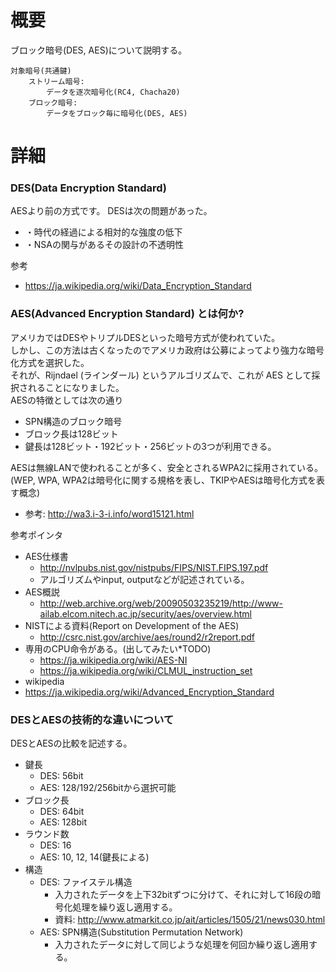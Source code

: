 # 概要
ブロック暗号(DES, AES)について説明する。
```
対象暗号(共通鍵)
	ストリーム暗号: 
		データを逐次暗号化(RC4, Chacha20)
	ブロック暗号:
		データをブロック毎に暗号化(DES, AES)
```

# 詳細

### DES(Data Encryption Standard)
AESより前の方式です。
DESは次の問題があった。
- ・時代の経過による相対的な強度の低下
- ・NSAの関与があるその設計の不透明性


参考
- https://ja.wikipedia.org/wiki/Data_Encryption_Standard

### AES(Advanced Encryption Standard) とは何か?
アメリカではDESやトリプルDESといった暗号方式が使われていた。  
しかし、この方法は古くなったのでアメリカ政府は公募によってより強力な暗号化方式を選択した。  
それが、Rijndael (ラインダール) というアルゴリズムで、これが AES として採択されることになりました。  
AESの特徴としては次の通り
- SPN構造のブロック暗号
- ブロック長は128ビット
- 鍵長は128ビット・192ビット・256ビットの3つが利用できる。

AESは無線LANで使われることが多く、安全とされるWPA2に採用されている。  
(WEP, WPA, WPA2は暗号化に関する規格を表し、TKIPやAESは暗号化方式を表す概念)
- 参考: http://wa3.i-3-i.info/word15121.html

参考ポインタ
- AES仕様書
  - http://nvlpubs.nist.gov/nistpubs/FIPS/NIST.FIPS.197.pdf
  - アルゴリズムやinput, outputなどが記述されている。
- AES概説
  - http://web.archive.org/web/20090503235219/http://www-ailab.elcom.nitech.ac.jp/security/aes/overview.html
- NISTによる資料(Report on Development of the AES)
  - http://csrc.nist.gov/archive/aes/round2/r2report.pdf
- 専用のCPU命令がある。(出してみたい*TODO)
  - https://ja.wikipedia.org/wiki/AES-NI
  - https://ja.wikipedia.org/wiki/CLMUL_instruction_set
- wikipedia
 - https://ja.wikipedia.org/wiki/Advanced_Encryption_Standard

### DESとAESの技術的な違いについて
DESとAESの比較を記述する。
- 鍵長
  - DES: 56bit
  - AES: 128/192/256bitから選択可能
- ブロック長
  - DES: 64bit
  - AES: 128bit
- ラウンド数
  - DES: 16
  - AES: 10, 12, 14(鍵長による)
- 構造
  - DES: ファイステル構造
    - 入力されたデータを上下32bitずつに分けて、それに対して16段の暗号化処理を繰り返し適用する。
    - 資料: http://www.atmarkit.co.jp/ait/articles/1505/21/news030.html
  - AES: SPN構造(Substitution Permutation Network)
    - 入力されたデータに対して同じような処理を何回か繰り返し適用する。




